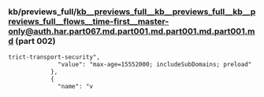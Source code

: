 ### kb/previews_full/kb__previews_full__kb__previews_full__kb__previews_full__flows__time-first__master-only@auth.har.part067.md.part001.md.part001.md.part001.md (part 002)

```md
trict-transport-security",
              "value": "max-age=15552000; includeSubDomains; preload"
            },
            {
              "name": "v
```

```
